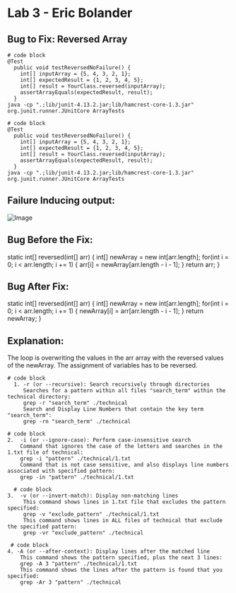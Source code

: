 # Lab 3 - Eric Bolander
## Bug to Fix: Reversed Array 
```
# code block
@Test
  public void testReversedNoFailure() {
    int[] inputArray = {5, 4, 3, 2, 1};
    int[] expectedResult = {1, 2, 3, 4, 5};
    int[] result = YourClass.reversed(inputArray);
    assertArrayEquals(expectedResult, result);
  }
java -cp ".;lib/junit-4.13.2.jar;lib/hamcrest-core-1.3.jar" org.junit.runner.JUnitCore ArrayTests
```
```
# code block
@Test
  public void testReversedNoFailure() {
    int[] inputArray = {5, 4, 3, 2, 1};
    int[] expectedResult = {1, 2, 3, 4, 5};
    int[] result = YourClass.reversed(inputArray);
    assertArrayEquals(expectedResult, result);
  }
java -cp ".;lib/junit-4.13.2.jar;lib/hamcrest-core-1.3.jar" org.junit.runner.JUnitCore ArrayTests
```
## Failure Inducing output: 
![Image](imageName.png)

## Bug Before the Fix: 
static int[] reversed(int[] arr) {
    int[] newArray = new int[arr.length];
    for(int i = 0; i < arr.length; i += 1) {
        arr[i] = newArray[arr.length - i - 1];
    }
    return arr;
}
## Bug After Fix: 
static int[] reversed(int[] arr) {
    int[] newArray = new int[arr.length];
    for(int i = 0; i < arr.length; i += 1) {
        newArray[i] = arr[arr.length - i - 1];
    }
    return newArray;
}
## Explanation: 
 The loop is overwriting the values in the arr array with the reversed values of the newArray. The assignment of variables has to be reversed. 

```
# code block
  1. -r (or --recursive): Search recursively through directories
     Searches for a pattern within all files "search_term" within the technical directory:
     grep -r "search_term" ./technical
     Search and Display Line Numbers that contain the key term "search_term":
     grep -rn "search_term" ./technical
```
 ```
# code block
 2.  -i (or --ignore-case): Perform case-insensitive search
     Command that ignores the case of the letters and searches in the 1.txt file of technical:
     grep -i "pattern" ./technical/1.txt
     Command that is not case sensitive, and also displays line numbers associated with specified pattern:
     grep -in "pattern" ./technical/1.txt
```
```
  # code block
3.  -v (or --invert-match): Display non-matching lines
     This command shows lines in 1.txt file that excludes the pattern specified:
     grep -v "exclude_pattern" ./technical/1.txt
     This command shows lines in ALL files of technical that exclude the specified pattern:
     grep -vr "exclude_pattern" ./technical
```
 ```
  # code block
 4. -A (or --after-context): Display lines after the matched line
     This command shows the pattern specified, plus the next 3 lines: 
     grep -A 3 "pattern" ./technical/1.txt
     This command shows the lines after the pattern is found that you specified:
     grep -Ar 3 "pattern" ./technical
```
        
 
